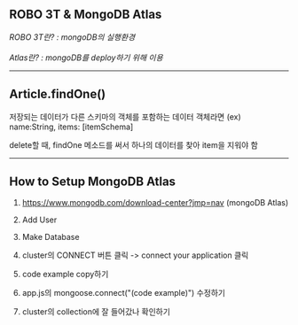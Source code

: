 ## ROBO 3T & MongoDB Atlas

_ROBO 3T란? : mongoDB의 실행환경_   
<br>
_Atlas란? : mongoDB를 deploy하기 위해 이용_

-------------
## Article.findOne()
저장되는 데이터가 다른 스키마의 객체를 포함하는 데이터 객체라면 (ex) name:String, items: [itemSchema]    

delete할 때, findOne 메소드를 써서 하나의 데이터를 찾아 item을 지워야 함

---------------

## How to Setup MongoDB Atlas

1.  https://www.mongodb.com/download-center?jmp=nav (mongoDB Atlas)

2. Add User

3. Make Database

4. cluster의 CONNECT 버튼 클릭 -> connect your application 클릭

5. code example copy하기

6. app.js의 mongoose.connect("(code example)") 수정하기

7. cluster의 collection에 잘 들어갔나 확인하기


